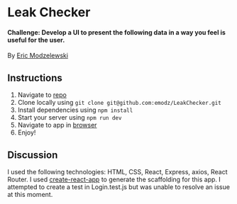 # Leak Checker
#### Challenge: Develop a UI to present the following data in a way you feel is useful for the user.

By [Eric Modzelewski](mailto:hi@emodz.info)

## Instructions

1. Navigate to [repo](https://github.com/emodz/LeakChecker)
2. Clone locally using
   `git clone git@github.com:emodz/LeakChecker.git`
3. Install dependencies using `npm install`
5. Start your server using `npm run dev`
6. Navigate to app in [browser](http://localhost:3000)
7. Enjoy!


## Discussion

I used the following technologies: HTML, CSS, React, Express, axios, React Router.
I used [create-react-app](https://goo.gl/26jfy4)
to generate the scaffolding for this app.
I attempted to create a test in Login.test.js but was unable to resolve an issue at this moment.

